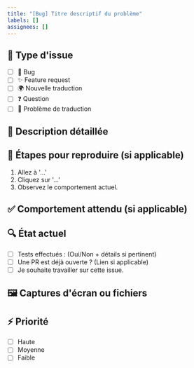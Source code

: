 ```yaml
---
title: "[Bug] Titre descriptif du problème"
labels: []
assignees: []
---
```


## 📝 Type d'issue

- [ ] 🐛 Bug
- [ ] ✨ Feature request
- [ ] 🌍 Nouvelle traduction
- [ ] ❓ Question
- [ ] 📝 Problème de traduction

## 📖 Description détaillée

<!-- Décrivez en détail le problème ou l'amélioration proposée. Soyez aussi précis que possible. -->

## 🔄 Étapes pour reproduire (si applicable)

1. Allez à '...'
2. Cliquez sur '...'
3. Observez le comportement actuel.

## ✅ Comportement attendu (si applicable)

<!-- Décrivez ce que vous attendez comme comportement correct après correction du problème. -->

## 🔍 État actuel

<!-- Cochez une des cases si applicable, sinon supprimer. -->

- [ ] Tests effectués : (Oui/Non + détails si pertinent)
- [ ] Une PR est déjà ouverte ? (Lien si applicable)
- [ ] Je souhaite travailler sur cette issue.

## 🖼️ Captures d'écran ou fichiers

<!-- Ajoutez des captures d'écran, extraits de logs ou fichiers utiles si nécessaire. -->

## ⚡ Priorité

<!-- Cochez une des cases si applicable, sinon supprimer. -->

- [ ] Haute
- [ ] Moyenne
- [ ] Faible
